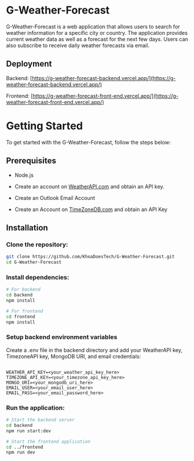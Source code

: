# G-Weather-Forecast

G-Weather-Forecast is a web application that allows users to search for weather information for a specific city or country. The application provides current weather data as well as a forecast for the next few days. Users can also subscribe to receive daily weather forecasts via email.

## Deployment

Backend: [https://g-weather-forecast-backend.vercel.app/](https://g-weather-forecast-backend.vercel.app/)

Frontend: [https://g-weather-forecast-front-end.vercel.app/](https://g-weather-forecast-front-end.vercel.app/)

# Getting Started

To get started with the G-Weather-Forecast, follow the steps below:

## Prerequisites

- Node.js

- Create an account on [WeatherAPI.com](https://www.weatherapi.com/) and obtain an API key.

- Create an Outlook Email Account

- Create an Account on [TimeZoneDB.com](https://timezonedb.com/api) and obtain an API Key

## Installation

### Clone the repository:

```sh
git clone https://github.com/KhoaDoesTech/G-Weather-Forecast.git
cd G-Weather-Forecast
```

### Install dependencies:

```sh
# For backend
cd backend
npm install

# For frontend
cd frontend
npm install
```

### Setup backend environment variables

Create a .env file in the backend directory and add your WeatherAPI key, TimezoneAPI key, MongoDB URI, and email credentials:

```.env

WEATHER_API_KEY=<your_weather_api_key_here>
TIMEZONE_API_KEY=<your_timezone_api_key_here>
MONGO_URI=<your_mongodb_uri_here>
EMAIL_USER=<your_email_user_here>
EMAIL_PASS=<your_email_password_here>

```

### Run the application:

```sh
# Start the backend server
cd backend
npm run start:dev

# Start the frontend application
cd ../frontend
npm run dev
```
